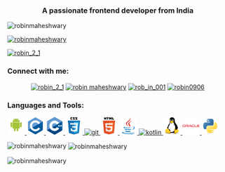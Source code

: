 <h3 align="center">A passionate frontend developer from India</h3>

<p align="left"> <img src="https://komarev.com/ghpvc/?username=robinmaheshwary&label=Profile%20views&color=0e75b6&style=flat" alt="robinmaheshwary" /> </p>

<p align="left"> <a href="https://github.com/ryo-ma/github-profile-trophy"><img src="https://github-profile-trophy.vercel.app/?username=robinmaheshwary" alt="robinmaheshwary" /></a> </p>

<p align="left"> <a href="https://twitter.com/robin_2_1" target="blank"><img src="https://img.shields.io/twitter/follow/robin_2_1?logo=twitter&style=for-the-badge" alt="robin_2_1" /></a> </p>

<h3 align="left">Connect with me:</h3>
<p align="center">
<a href="https://twitter.com/Robin_2_1" target="blank"><img align="center" src="https://raw.githubusercontent.com/rahuldkjain/github-profile-readme-generator/master/src/images/icons/Social/twitter.svg" alt="robin_2_1" height="30" width="40" /></a>
<a href="https://fb.com/Robin Maheshwary" target="blank"><img align="center" src="https://raw.githubusercontent.com/rahuldkjain/github-profile-readme-generator/master/src/images/icons/Social/facebook.svg" alt="robin maheshwary" height="30" width="40" /></a>
<a href="https://instagram.com/rob_in_001" target="blank"><img align="center" src="https://raw.githubusercontent.com/rahuldkjain/github-profile-readme-generator/master/src/images/icons/Social/instagram.svg" alt="rob_in_001" height="30" width="40" /></a>
<a href="https://www.codechef.com/users/robin0906" target="blank"><img align="center" src="https://cdn.jsdelivr.net/npm/simple-icons@3.1.0/icons/codechef.svg" alt="robin0906" height="30" width="40" /></a>
</p>

<h3 align="left">Languages and Tools:</h3>
<p align="left"> <a href="https://developer.android.com" target="_blank" rel="noreferrer"> <img src="https://raw.githubusercontent.com/devicons/devicon/master/icons/android/android-original-wordmark.svg" alt="android" width="40" height="40"/> </a> <a href="https://www.cprogramming.com/" target="_blank" rel="noreferrer"> <img src="https://raw.githubusercontent.com/devicons/devicon/master/icons/c/c-original.svg" alt="c" width="40" height="40"/> </a> <a href="https://www.w3schools.com/cpp/" target="_blank" rel="noreferrer"> <img src="https://raw.githubusercontent.com/devicons/devicon/master/icons/cplusplus/cplusplus-original.svg" alt="cplusplus" width="40" height="40"/> </a> <a href="https://www.w3schools.com/css/" target="_blank" rel="noreferrer"> <img src="https://raw.githubusercontent.com/devicons/devicon/master/icons/css3/css3-original-wordmark.svg" alt="css3" width="40" height="40"/> </a> <a href="https://git-scm.com/" target="_blank" rel="noreferrer"> <img src="https://www.vectorlogo.zone/logos/git-scm/git-scm-icon.svg" alt="git" width="40" height="40"/> </a> <a href="https://www.w3.org/html/" target="_blank" rel="noreferrer"> <img src="https://raw.githubusercontent.com/devicons/devicon/master/icons/html5/html5-original-wordmark.svg" alt="html5" width="40" height="40"/> </a> <a href="https://www.java.com" target="_blank" rel="noreferrer"> <img src="https://raw.githubusercontent.com/devicons/devicon/master/icons/java/java-original.svg" alt="java" width="40" height="40"/> </a> <a href="https://kotlinlang.org" target="_blank" rel="noreferrer"> <img src="https://www.vectorlogo.zone/logos/kotlinlang/kotlinlang-icon.svg" alt="kotlin" width="40" height="40"/> </a> <a href="https://www.linux.org/" target="_blank" rel="noreferrer"> <img src="https://raw.githubusercontent.com/devicons/devicon/master/icons/linux/linux-original.svg" alt="linux" width="40" height="40"/> </a> <a href="https://www.oracle.com/" target="_blank" rel="noreferrer"> <img src="https://raw.githubusercontent.com/devicons/devicon/master/icons/oracle/oracle-original.svg" alt="oracle" width="40" height="40"/> </a> <a href="https://www.python.org" target="_blank" rel="noreferrer"> <img src="https://raw.githubusercontent.com/devicons/devicon/master/icons/python/python-original.svg" alt="python" width="40" height="40"/> </a> </p>

<p><img align="left" src="https://github-readme-stats.vercel.app/api/top-langs?username=robinmaheshwary&show_icons=true&locale=en&layout=compact" alt="robinmaheshwary" /></p>

<p>&nbsp;<img align="center" src="https://github-readme-stats.vercel.app/api?username=robinmaheshwary&show_icons=true&locale=en" alt="robinmaheshwary" /></p>

<p><img align="center" src="https://github-readme-streak-stats.herokuapp.com/?user=robinmaheshwary&" alt="robinmaheshwary" /></p>
